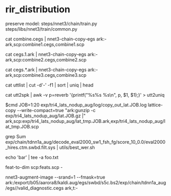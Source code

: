 # rir_distribution
preserve model: steps/nnet3/chain/train.py
steps/libs/nnet3/train/common.py

cat combine.cegs | nnet3-chain-copy-egs ark:- ark,scp:combine1.cegs,combine1.scp

cat cegs.1.ark | nnet3-chain-copy-egs ark:- ark,scp:combine2.cegs,combine2.scp

cat cegs.*.ark | nnet3-chain-copy-egs ark:- ark,scp:combine3.cegs,combine3.scp

cat uttlist | cut -d'-' -f1 | sort | uniq | head

cat utt2spk | awk -v p=reverb '{printf("%s%s %s\n", p, $1, $1);}' > utt2uniq

$cmd JOB=1:20 exp/tri4_lats_nodup_aug/log/copy_out_lat.JOB.log   lattice-copy --write-compact=true "ark:gunzip -c exp/tri4_lats_nodup_aug/lat.JOB.gz |" ark,scp:exp/tri4_lats_nodup_aug/lat_tmp.JOB.ark,exp/tri4_lats_nodup_aug/lat_tmp.JOB.scp


grep Sum exp/chain/tdnn1a_aug/decode_eval2000_sw1_fsh_fg/score_10_0.0/eval2000_hires.ctm.swbd.filt.sys | utils/best_wer.sh

echo 'bar' | tee -a foo.txt

feat-to-dim scp:feats.scp -

nnet3-augment-image --srand=1 --fmask=true ark:/export/b05/aarora8/kaldi.aug/egs/swbd/s5c.bs2/exp/chain/tdnn1a_aug/egs//valid_diagnostic.cegs ark,t:-

